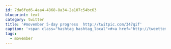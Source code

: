 ```yaml
---
id: 7da6fed6-4aa4-4868-8a34-2a107c54bc63
blueprint: text
category: twitter
title: '#movember 5-day progress  http://twitpic.com/347qif'
caption: '<span class="hashtag hashtag_local">#<a href="http://tweettemp.darylchymko.ca/?tag=movember">movember</a> 5-day progress  http://twitpic.com/347qif'
tags:
  - movember
---
```

